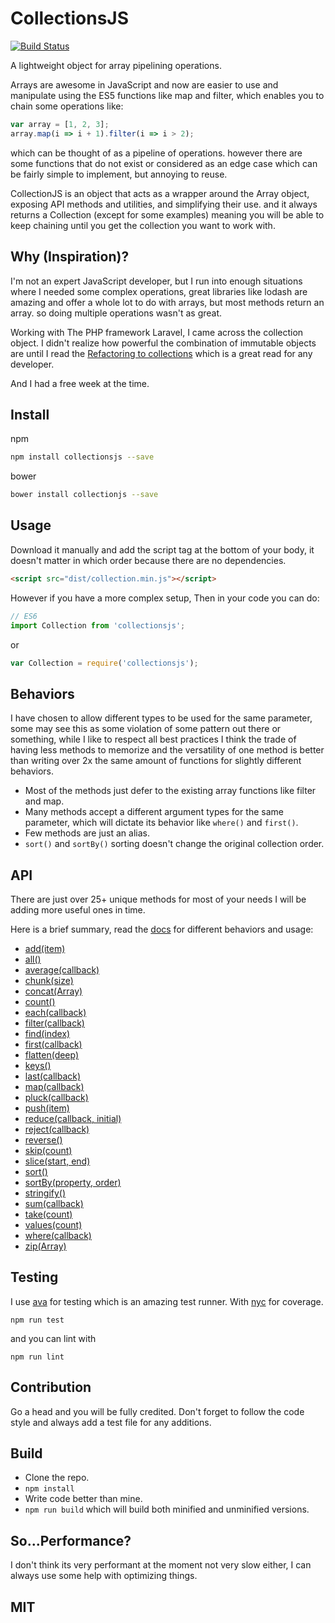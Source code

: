 # CollectionsJS

[![Build Status](https://travis-ci.org/logaretm/collectionsjs.svg?branch=master)](https://travis-ci.org/logaretm/collectionsjs)

A lightweight object for array pipelining operations.

Arrays are awesome in JavaScript and now are easier to use and manipulate using the ES5 functions like map and filter, which enables you to chain some operations like:

```javascript
var array = [1, 2, 3];
array.map(i => i + 1).filter(i => i > 2);
```

which can be thought of as a pipeline of operations. however there are some functions that do not exist or considered as an edge case which can be fairly simple to implement, but annoying to reuse.

CollectionJS is an object that acts as a wrapper around the Array object, exposing API methods and utilities, and simplifying their use. and it always returns a Collection (except for some examples) meaning you will be able to keep chaining until you get the collection you want to work with.

## Why (Inspiration)?

I'm not an expert JavaScript developer, but I run into enough situations where I needed some complex operations, great libraries like lodash are amazing and offer a whole lot to do with arrays, but most methods return an array. so doing multiple operations wasn't as great.

Working with The PHP framework Laravel, I came across the collection object. I didn't realize how powerful the combination of immutable objects are until I read the [Refactoring to collections](http://adamwathan.me/refactoring-to-collections/) which is a great read for any developer.

And I had a free week at the time.

## Install

npm

```bash
npm install collectionsjs --save
```

bower

```bash
bower install collectionjs --save
```

## Usage

Download it manually and add the script tag at the bottom of your body, it doesn't matter in which order because there are no dependencies.

```html
<script src="dist/collection.min.js"></script>
```

However if you have a more complex setup, Then in your code you can do:

```javascript
// ES6
import Collection from 'collectionsjs';
```

or

```javascript
var Collection = require('collectionsjs');
```

## Behaviors

I have chosen to allow different types to be used for the same parameter, some may see this as some violation of some pattern out there or something, while I like to respect all best practices I think the trade of having less methods to memorize and the versatility of one method is better than writing over 2x the same amount of functions for slightly different behaviors.

- Most of the methods just defer to the existing array functions like filter and map.
- Many methods accept a different argument types for the same parameter, which will dictate its behavior like `where()` and `first()`.
- Few methods are just an alias.
- `sort()` and `sortBy()` sorting doesn't change the original collection order.

## API

There are just over 25+ unique methods for most of your needs I will be adding more useful ones in time.

Here is a brief summary, read the [docs](https://logaretm.github.io/collectionsjs/) for different behaviors and usage:

- [add(item)](https://logaretm.github.io/collectionsjs/class/src/collection.js~Collection.html#instance-method-add)
- [all()](https://logaretm.github.io/collectionsjs/class/src/collection.js~Collection.html#instance-method-all)
- [average(callback)](https://logaretm.github.io/collectionsjs/class/src/collection.js~Collection.html#instance-method-average)
- [chunk(size)](https://logaretm.github.io/collectionsjs/class/src/collection.js~Collection.html#instance-method-chunk)
- [concat(Array)](https://logaretm.github.io/collectionsjs/class/src/collection.js~Collection.html#instance-method-concat)
- [count()](https://logaretm.github.io/collectionsjs/class/src/collection.js~Collection.html#instance-method-count)
- [each(callback)](https://logaretm.github.io/collectionsjs/class/src/collection.js~Collection.html#instance-method-each)
- [filter(callback)](https://logaretm.github.io/collectionsjs/class/src/collection.js~Collection.html#instance-method-filter)
- [find(index)](https://logaretm.github.io/collectionsjs/class/src/collection.js~Collection.html#instance-method-find)
- [first(callback)](https://logaretm.github.io/collectionsjs/class/src/collection.js~Collection.html#instance-method-first)
- [flatten(deep)](https://logaretm.github.io/collectionsjs/class/src/collection.js~Collection.html#instance-method-flatten)
- [keys()](https://logaretm.github.io/collectionsjs/class/src/collection.js~Collection.html#instance-method-keys)
- [last(callback)](https://logaretm.github.io/collectionsjs/class/src/collection.js~Collection.html#instance-method-last)
- [map(callback)](https://logaretm.github.io/collectionsjs/class/src/collection.js~Collection.html#instance-method-map)
- [pluck(callback)](https://logaretm.github.io/collectionsjs/class/src/collection.js~Collection.html#instance-method-pluck)
- [push(item)](https://logaretm.github.io/collectionsjs/class/src/collection.js~Collection.html#instance-method-push)
- [reduce(callback, initial)](https://logaretm.github.io/collectionsjs/class/src/collection.js~Collection.html#instance-method-reduce)
- [reject(callback)](https://logaretm.github.io/collectionsjs/class/src/collection.js~Collection.html#instance-method-reject)
- [reverse()](https://logaretm.github.io/collectionsjs/class/src/collection.js~Collection.html#instance-method-reverse)
- [skip(count)](https://logaretm.github.io/collectionsjs/class/src/collection.js~Collection.html#instance-method-skip)
- [slice(start, end)](https://logaretm.github.io/collectionsjs/class/src/collection.js~Collection.html#instance-method-slice)
- [sort()](https://logaretm.github.io/collectionsjs/class/src/collection.js~Collection.html#instance-method-sort)
- [sortBy(property, order)](https://logaretm.github.io/collectionsjs/class/src/collection.js~Collection.html#instance-method-sortBy)
- [stringify()](https://logaretm.github.io/collectionsjs/class/src/collection.js~Collection.html#instance-method-stringify)
- [sum(callback)](https://logaretm.github.io/collectionsjs/class/src/collection.js~Collection.html#instance-method-sum)
- [take(count)](https://logaretm.github.io/collectionsjs/class/src/collection.js~Collection.html#instance-method-take)
- [values(count)](https://logaretm.github.io/collectionsjs/class/src/collection.js~Collection.html#instance-method-values)
- [where(callback)](https://logaretm.github.io/collectionsjs/class/src/collection.js~Collection.html#instance-method-where)
- [zip(Array)](https://logaretm.github.io/collectionsjs/class/src/collection.js~Collection.html#instance-method-zip)

## Testing

I use [ava](https://github.com/avajs/ava) for testing which is an amazing test runner. With [nyc](https://github.com/istanbuljs/nyc) for coverage.

`npm run test`

and you can lint with

`npm run lint`

## Contribution

Go a head and you will be fully credited. Don't forget to follow the code style and always add a test file for any additions.

## Build

- Clone the repo.
- `npm install`
- Write code better than mine.
- `npm run build` which will build both minified and unminified versions.

## So...Performance?

I don't think its very performant at the moment not very slow either, I can always use some help with optimizing things.

## MIT
